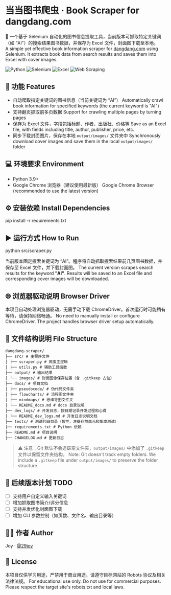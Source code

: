 # 当当图书爬虫 · Book Scraper for dangdang.com

🚀 一个基于 Selenium 自动化的图书信息提取工具，当前版本可抓取特定关键词（如 “AI”）的搜索结果图书数据，并保存为 Excel 文件，封面图下载至本地。  
A simple yet effective book information scraper for [dangdang.com](https://www.dangdang.com/) using Selenium. It extracts book data from search results and saves them into Excel with cover images.

![Python](https://img.shields.io/badge/Python-3.10-blue)
![Selenium](https://img.shields.io/badge/Selenium-Automation-green)
![Excel](https://img.shields.io/badge/Excel-Data%20Export-yellow)
![Web Scraping](https://img.shields.io/badge/Web-Scraping-orange)

## 📌 功能 Features

- 自动爬取指定关键词的图书信息（当前关键词为 “AI”）
  Automatically crawl book information for specified keywords (the current keyword is "AI")
- 支持翻页抓取前多页数据
  Support for crawling multiple pages by turning pages
- 保存为 Excel 文件，字段包括标题、作者、出版社、价格等
  Save as an Excel file, with fields including title, author, publisher, price, etc.
- 同步下载封面图片，保存在本地 `output/images/` 文件夹中
  Synchronously download cover images and save them in the local `output/images/` folder

## 💻 环境要求 Environment

- Python 3.9+
- Google Chrome 浏览器（建议使用最新版）
  Google Chrome Browser (recommended to use the latest version)

## ⚙️ 安装依赖 Install Dependencies

pip install -r requirements.txt

## ▶️ 运行方式 How to Run

python src/scraper.py

当前版本固定搜索关键词为 “AI”。程序将自动抓取搜索结果前几页图书数据，并保存至 Excel 文件，并下载封面图。
The current version scrapes search results for the keyword **"AI"**. Results will be saved to an Excel file and corresponding cover images will be downloaded.

## 🌐 浏览器驱动说明 Browser Driver

本项目自动处理浏览器驱动，无需手动下载 ChromeDriver。首次运行时可能稍有等待，请保持网络畅通。
No need to manually install or configure ChromeDriver. The project handles browser driver setup automatically.

## 📁 文件结构说明 File Structure

```
dangdang-scraper/
├── src/ # 主程序文件
│ ├── scraper.py # 爬虫主逻辑
│ ├── utils.py # 辅助工具函数
├── output/ # 输出结果
│ └── images/ # 封面图像保存位置（含 .gitkeep 占位）
├── docs/ # 项目文档
│ ├── pseudocode/ # 伪代码文件夹
│ ├── flowcharts/ # 流程图文件夹
│ ├── mindmaps/ # 思维导图文件夹
│ └── README_docs.md # docs 目录说明
├── dev_logs/ # 开发日志，按日期记录开发过程和心得
│ └── README_dev_logs.md # 开发日志说明文档
├── tests/ # 测试代码目录（暂空，准备存放单元和集成测试）
├── requirements.txt # Python 依赖
├── README.md # 项目说明
├── CHANGELOG.md # 更新日志
```

> ⚠️ 注意：Git 默认不会追踪空文件夹，`output/images/` 中添加了 `.gitkeep` 文件以保留文件夹结构。
> Note: Git doesn't track empty folders. We include a `.gitkeep` file under `output/images/` to preserve the folder structure.

## 📝 后续版本计划 TODO

- [ ] 支持用户自定义输入关键词
- [ ] 增加抓取图书简介/评分信息
- [ ] 支持并发优化封面图下载
- [ ] 增加 CLI 参数控制（如页数、文件名、输出目录等）

## 🧑‍💻 作者 Author

Joy · [@29joy](https://github.com/29joy)

## 📄 License

本项目仅供学习用途，严禁用于商业用途。请遵守目标网站的 Robots 协议及相关法律法规。
For educational use only. Do not use for commercial purposes. Please respect the target site's robots.txt and local laws.
